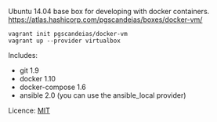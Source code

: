 Ubuntu 14.04 base box for developing with docker containers.  
https://atlas.hashicorp.com/pgscandeias/boxes/docker-vm/

```shell
vagrant init pgscandeias/docker-vm
vagrant up --provider virtualbox
```

Includes:

- git 1.9
- docker 1.10
- docker-compose 1.6
- ansible 2.0 (you can use the ansible_local provider)

Licence: [MIT](LICENSE)
